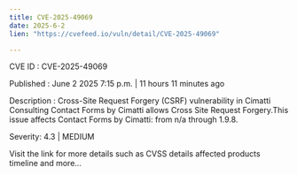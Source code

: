 ```yaml
---
title: CVE-2025-49069
date: 2025-6-2
lien: "https://cvefeed.io/vuln/detail/CVE-2025-49069"

---
```


CVE ID : CVE-2025-49069

Published :  June 2
2025
7:15 p.m. | 11 hours
11 minutes ago

Description : Cross-Site Request Forgery (CSRF) vulnerability in Cimatti Consulting Contact Forms by Cimatti allows Cross Site Request Forgery.This issue affects Contact Forms by Cimatti: from n/a through 1.9.8.

Severity: 4.3 | MEDIUM

Visit the link for more details
such as CVSS details
affected products
timeline
and more...
